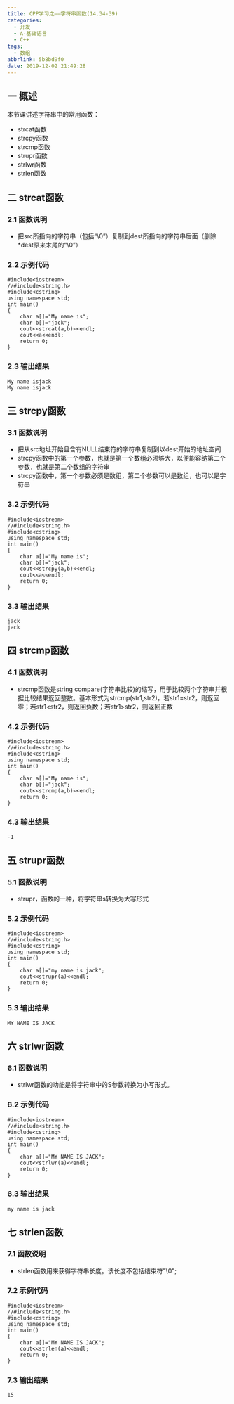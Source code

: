 ```yaml
---
title: CPP学习之——字符串函数(14.34-39)
categories:
  - 开发
  - A-基础语言
  - C++
tags:
  - 数组
abbrlink: 5b8bd9f0
date: 2019-12-02 21:49:28
---
```

## 一 概述

本节课讲述字符串中的常用函数：  

* strcat函数
* strcpy函数
* strcmp函数
* strupr函数
* strlwr函数
* strlen函数

<!--more-->

## 二 strcat函数

### 2.1 函数说明

* 把src所指向的字符串（包括“\0”）复制到dest所指向的字符串后面（删除*dest原来末尾的“\0”）

### 2.2 示例代码

```
#include<iostream>
//#include<string.h>
#include<cstring>
using namespace std;
int main()
{
	char a[]="My name is";
	char b[]="jack";
	cout<<strcat(a,b)<<endl;
	cout<<a<<endl;
	return 0;
}
```

### 2.3 输出结果

```
My name isjack
My name isjack
```

## 三 strcpy函数

### 3.1 函数说明

* 把从src地址开始且含有NULL结束符的字符串复制到以dest开始的地址空间
* strcpy函数中的第一个参数，也就是第一个数组必须够大，以便能容纳第二个参数，也就是第二个数组的字符串
* strcpy函数中，第一个参数必须是数组，第二个参数可以是数组，也可以是字符串

### 3.2 示例代码

```
#include<iostream>
//#include<string.h>
#include<cstring>
using namespace std;
int main()
{
	char a[]="My name is";
	char b[]="jack";
	cout<<strcpy(a,b)<<endl;
	cout<<a<<endl;
	return 0;
}
```

### 3.3 输出结果

```
jack
jack
```

## 四 strcmp函数

### 4.1 函数说明

* strcmp函数是string compare(字符串比较)的缩写，用于比较两个字符串并根据比较结果返回整数。基本形式为strcmp(str1,str2)，若str1=str2，则返回零；若str1<str2，则返回负数；若str1>str2，则返回正数

### 4.2 示例代码

```
#include<iostream>
//#include<string.h>
#include<cstring>
using namespace std;
int main()
{
	char a[]="My name is";
	char b[]="jack";
	cout<<strcmp(a,b)<<endl;
	return 0;
}
```

### 4.3 输出结果

```
-1
```

## 五 strupr函数

### 5.1 函数说明

* strupr，函数的一种，将字符串s转换为大写形式

### 5.2 示例代码

```
#include<iostream>
//#include<string.h>
#include<cstring>
using namespace std;
int main()
{
	char a[]="my name is jack";
	cout<<strupr(a)<<endl;
	return 0;
}
```

### 5.3 输出结果

```
MY NAME IS JACK
```

## 六 strlwr函数

### 6.1 函数说明

* strlwr函数的功能是将字符串中的S参数转换为小写形式。

### 6.2 示例代码

```
#include<iostream>
//#include<string.h>
#include<cstring>
using namespace std;
int main()
{
	char a[]="MY NAME IS JACK";
	cout<<strlwr(a)<<endl;
	return 0;
}
```

### 6.3 输出结果

```
my name is jack
```

## 七 strlen函数

### 7.1 函数说明

* strlen函数用来获得字符串长度。该长度不包括结束符"\0";

### 7.2 示例代码

```
#include<iostream>
//#include<string.h>
#include<cstring>
using namespace std;
int main()
{
	char a[]="MY NAME IS JACK";
	cout<<strlen(a)<<endl;
	return 0;
}
```

### 7.3 输出结果

```
15
```
